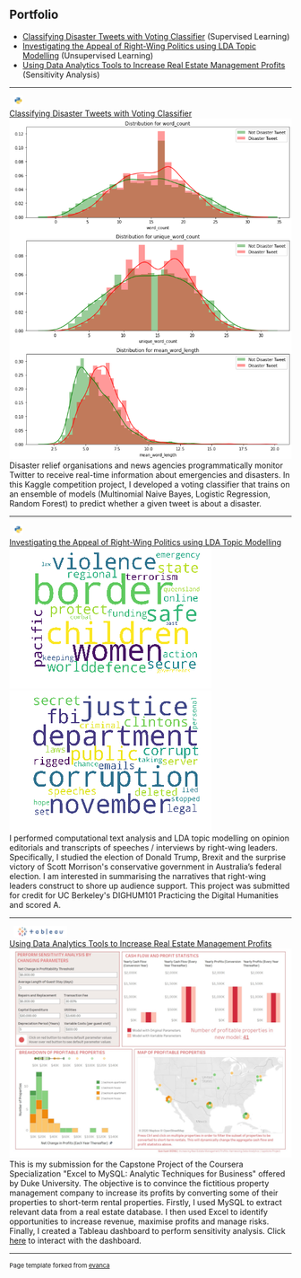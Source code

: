 ## Portfolio
- <a href="#Classifying_Disaster_Tweets_with_Voting_Classifier">Classifying Disaster Tweets with Voting Classifier</a> (Supervised Learning)<br> 
- <a href="#Investigating-the-Appeal-of-Right-Wing-Politics-using-LDA-Topic-Modelling">Investigating the Appeal of Right-Wing Politics using LDA Topic Modelling</a> (Unsupervised Learning)<br>
- <a href="#Using-Data-Analytics-Tools-to-Increase-Real-Estate-Management-Profits">Using Data Analytics Tools to Increase Real Estate Management Profits</a> (Sensitivity Analysis)

---


<a id="Classifying_Disaster_Tweets_with_Voting_Classifier"> &nbsp; <img src="images/python.png" height="20"><br>
[Classifying Disaster Tweets with Voting Classifier](https://github.com/GuoXuan97/Kaggle-Project-NLP-with-Disaster-Tweets/blob/master/nlp-with-disaster-tweets.ipynb)</a>
<img src="images/nlp_disaster_tweet_detection.png?raw=true"/>  <br>
Disaster relief organisations and news agencies programmatically monitor Twitter to receive real-time information about emergencies and disasters. In this Kaggle competition project, I developed a voting classifier that trains on an ensemble of models (Multinomial Naive Bayes, Logistic Regression, Random Forest) to predict whether a given tweet is about a disaster. 

---

<a id="Investigating-the-Appeal-of-Right-Wing-Politics-using-LDA-Topic-Modelling"> &nbsp; <img src="images/python.png" height="20"><br>
[Investigating the Appeal of Right-Wing Politics using LDA Topic Modelling](https://github.com/GuoXuan97/Investigating-the-Appeal-of-Right-Wing-Politics-using-LDA-Topic-Modelling/blob/master/FinalProject.ipynb)<br></a>
<img src="images/Aus4.png?raw=true"/><br>
<img src="images/Trump3.png?raw=true"/><br>
I performed computational text analysis and LDA topic modelling on opinion editorials and transcripts of speeches / interviews by right-wing leaders. Specifically, I studied the election of Donald Trump, Brexit and the surprise victory of Scott Morrison's conservative government in Australia’s federal election. I am interested in summarising the narratives that right-wing leaders construct to shore up audience support. This project was submitted for credit for UC Berkeley's DIGHUM101 Practicing the Digital Humanities and scored A.

---

<a id="Using-Data-Analytics-Tools-to-Increase-Real-Estate-Management-Profits"> &nbsp; <img src="images/tableau.png" height="20"><br>
[Using Data Analytics Tools to Increase Real Estate Management Profits](https://github.com/GuoXuan97/Increasing-Real-Estate-Management-Profits)</a>
<img src="images/Dashboard.jpg?raw=true"/> <br>
This is my submission for the Capstone Project of the Coursera Specialization "Excel to MySQL: Analytic Techniques for Business" offered by Duke University. The objective is to convince the fictitious property management company to increase its profits by converting some of their properties to short-term rental properties. Firstly, I used MySQL to extract relevant data from a real estate database. I then used Excel to identify opportunities to increase revenue, maximise profits and manage risks. Finally, I created a Tableau dashboard to perform sensitivity analysis. Click [here](https://public.tableau.com/profile/guo.xuan.wong#!/vizhome/WatershedDashboard_15979878979550/Dashboard1?publish=yes) to interact with the dashboard.


---
<p style="font-size:11px">Page template forked from <a href="https://github.com/evanca/quick-portfolio">evanca</a></p>
<!-- Remove above link if you don't want to attibute -->
